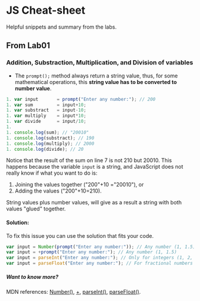 # JS Cheat-sheet
Helpful snippets and summary from the labs.

## From Lab01
### Addition, Substraction, Multiplication, and Division of variables
- The `prompt();` method always return a string value, thus, for some mathematical operations, this **string value has to be converted to number value**.

```js
1. var input       = prompt("Enter any number:"); // 200
1. var sum         = input+10;
1. var substract   = input-10;
1. var multiply    = input*10;
1. var divide      = input/10;
1.
1. console.log(sum); // "20010"
1. console.log(substract); // 190
1. console.log(multiply); // 2000
1. console.log(divide); // 20
```
Notice that the result of the sum on line 7 is not 210 but 20010. This happens because the variable `input` is a string, and JavaScript does not really know if what you want to do is:
1.  Joining the values together (&quot;200&quot;+10 =&quot;20010&quot;), or
1.  Adding the values (&quot;200&quot;+10=210).

String values plus number values, will give as a result a string with both values &quot;glued&quot; together.

#### Solution:
To fix this issue you can use the solution that fits your code.
```js
var input = Number(prompt("Enter any number:")); // Any number (1, 1.5)
var input = +prompt("Enter any number:"); // Any number (1, 1.5)
var input = parseInt("Enter any number:"); // Only for integers (1, 2, 3)
var input = parseFloat("Enter any number:"); // For fractional numbers (1.1, 3.75)
```

##### Want to know more?
 MDN references: [Number()](https://developer.mozilla.org/en-US/docs/Web/JavaScript/Reference/Global_Objects/Number), [+](https://developer.mozilla.org/en-US/docs/Web/JavaScript/Reference/Operators/Arithmetic_Operators#Unary_plus_%28%29), [parseInt()](https://developer.mozilla.org/en-US/docs/Web/JavaScript/Reference/Global_Objects/parseInt), [parseFloat()](https://developer.mozilla.org/en-US/docs/Web/JavaScript/Reference/Global_Objects/parseFloat).
